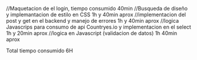 //Maquetacion de el login, tiempo consumido 40min
//Busqueda de diseño y implemantacion de estilo en CSS 1h y 40min aprox
//implementacion del post y get en el backend y manejo de errores 1h y 40min aprox
//logica Javascrips para consumo de api Countryes.io y implementacion en el select 1h y 20min aprox
//logica en Javascript (validacion de datos) 1h 40min aprox


Total tiempo consumido 6H